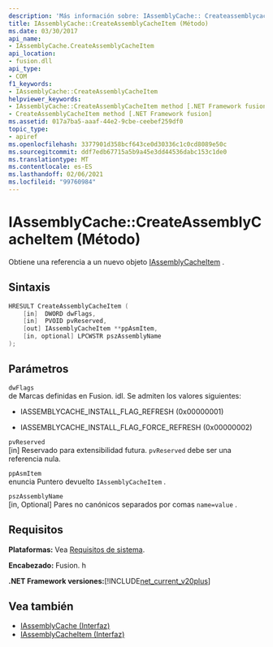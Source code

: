 ```yaml
---
description: 'Más información sobre: IAssemblyCache:: Createassemblycacheitem ((método)'
title: IAssemblyCache::CreateAssemblyCacheItem (Método)
ms.date: 03/30/2017
api_name:
- IAssemblyCache.CreateAssemblyCacheItem
api_location:
- fusion.dll
api_type:
- COM
f1_keywords:
- IAssemblyCache::CreateAssemblyCacheItem
helpviewer_keywords:
- IAssemblyCache::CreateAssemblyCacheItem method [.NET Framework fusion]
- CreateAssemblyCacheItem method [.NET Framework fusion]
ms.assetid: 017a7ba5-aaaf-44e2-9cbe-ceebef259df0
topic_type:
- apiref
ms.openlocfilehash: 3377901d358bcf643ce0d30336c1c0cd8089e50c
ms.sourcegitcommit: ddf7edb67715a5b9a45e3dd44536dabc153c1de0
ms.translationtype: MT
ms.contentlocale: es-ES
ms.lasthandoff: 02/06/2021
ms.locfileid: "99760984"
---
```

# <a name="iassemblycachecreateassemblycacheitem-method"></a>IAssemblyCache::CreateAssemblyCacheItem (Método)

Obtiene una referencia a un nuevo objeto [IAssemblyCacheItem](iassemblycacheitem-interface.md) .  
  
## <a name="syntax"></a>Sintaxis  
  
```cpp  
HRESULT CreateAssemblyCacheItem (  
    [in]  DWORD dwFlags,  
    [in]  PVOID pvReserved,  
    [out] IAssemblyCacheItem **ppAsmItem,  
    [in, optional] LPCWSTR pszAssemblyName  
);  
```  
  
## <a name="parameters"></a>Parámetros  

 `dwFlags`  
 de Marcas definidas en Fusion. idl. Se admiten los valores siguientes:  
  
- IASSEMBLYCACHE_INSTALL_FLAG_REFRESH (0x00000001)  
  
- IASSEMBLYCACHE_INSTALL_FLAG_FORCE_REFRESH (0x00000002)  
  
 `pvReserved`  
 [in] Reservado para extensibilidad futura. `pvReserved` debe ser una referencia nula.  
  
 `ppAsmItem`  
 enuncia Puntero devuelto `IAssemblyCacheItem` .  
  
 `pszAssemblyName`  
 [in, Optional] Pares no canónicos separados por comas `name=value` .  
  
## <a name="requirements"></a>Requisitos  

 **Plataformas:** Vea [Requisitos de sistema](../../get-started/system-requirements.md).  
  
 **Encabezado:** Fusion. h  
  
 **.NET Framework versiones:**[!INCLUDE[net_current_v20plus](../../../../includes/net-current-v20plus-md.md)]  
  
## <a name="see-also"></a>Vea también

- [IAssemblyCache (Interfaz)](iassemblycache-interface.md)
- [IAssemblyCacheItem (Interfaz)](iassemblycacheitem-interface.md)
